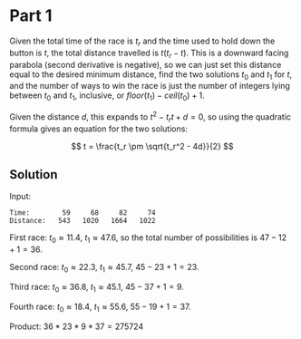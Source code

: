 # Part 1

Given the total time of the race is $t_r$ and the time used to hold down the
button is $t$, the total distance travelled is $t(t_r - t)$. This is a downward
facing parabola (second derivative is negative), so we can just set this
distance equal to the desired minimum distance, find the two solutions $t_0$ and
$t_1$ for $t$, and the number of ways to win the race is just the number of
integers lying between $t_0$ and $t_1$, inclusive, or
$floor(t_1) - ceil(t_0) + 1$.

Given the distance $d$, this expands to $t^2 - t_r t + d = 0$, so using the
quadratic formula gives an equation for the two solutions:

$$
t = \frac{t_r \pm \sqrt{t_r^2 - 4d}}{2}
$$

## Solution

Input:

```
Time:        59     68     82     74
Distance:   543   1020   1664   1022
```

First race: $t_0 \approx 11.4$, $t_1 \approx 47.6$, so the total number of
possibilities is $47 - 12 + 1 = 36$.

Second race: $t_0 \approx 22.3$, $t_1 \approx 45.7$, $45 - 23 + 1 = 23$.

Third race: $t_0 \approx 36.8$, $t_1 \approx 45.1$, $45 - 37 + 1 = 9$.

Fourth race: $t_0 \approx 18.4$, $t_1 \approx 55.6$, $55 - 19 + 1 = 37$.

Product: $36 * 23 * 9 * 37 = 275724$
